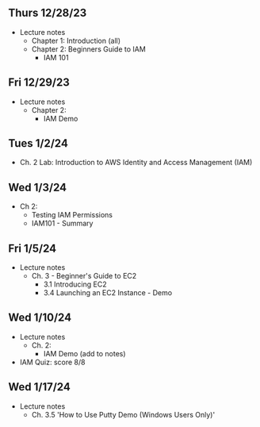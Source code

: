 ## Thurs 12/28/23
* Lecture notes
  * Chapter 1: Introduction (all)
  * Chapter 2: Beginners Guide to IAM
    * IAM 101

## Fri 12/29/23
* Lecture notes
  * Chapter 2:
    * IAM Demo

## Tues 1/2/24
* Ch. 2 Lab: Introduction to AWS Identity and Access Management (IAM)

## Wed 1/3/24
* Ch 2:
  * Testing IAM Permissions
  * IAM101 - Summary

## Fri 1/5/24
* Lecture notes
  * Ch. 3 - Beginner's Guide to EC2
    * 3.1 Introducing EC2
    * 3.4 Launching an EC2 Instance - Demo

## Wed 1/10/24
* Lecture notes
  * Ch. 2:
    * IAM Demo (add to notes)
* IAM Quiz: score 8/8

## Wed 1/17/24
* Lecture notes
  * Ch. 3.5 'How to Use Putty Demo (Windows Users Only)' 